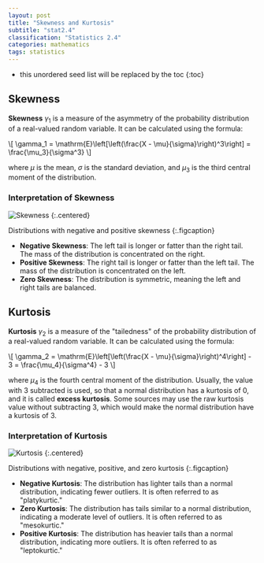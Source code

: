 ```yaml
---
layout: post
title: "Skewness and Kurtosis"
subtitle: "stat2.4"
classification: "Statistics 2.4"
categories: mathematics
tags: statistics
---
```


<!--more-->
* this unordered seed list will be replaced by the toc
{:toc}

## Skewness

**Skewness** $\gamma_1$ is a measure of the asymmetry of the probability distribution of a real-valued random variable. It can be calculated using the formula:

\\[
\gamma_1 = \mathrm{E}\left\[\left(\frac{X - \mu}{\sigma}\right)^3\right\] = \frac{\mu_3}{\sigma^3}
\\]

where $\mu$ is the mean, $\sigma$ is the standard deviation, and $\mu_3$ is the third central moment of the distribution.

### Interpretation of Skewness

![Skewness](https://upload.wikimedia.org/wikipedia/commons/thumb/f/f8/Negative_and_positive_skew_diagrams_%28English%29.svg/2560px-Negative_and_positive_skew_diagrams_%28English%29.svg.png)
{:.centered}

Distributions with negative and positive skewness
{:.figcaption}

- **Negative Skewness**: The left tail is longer or fatter than the right tail. The mass of the distribution is concentrated on the right.
- **Positive Skewness**: The right tail is longer or fatter than the left tail. The mass of the distribution is concentrated on the left.
- **Zero Skewness**: The distribution is symmetric, meaning the left and right tails are balanced.

## Kurtosis

**Kurtosis** $\gamma_2$ is a measure of the "tailedness" of the probability distribution of a real-valued random variable. It can be calculated using the formula:

\\[
\gamma_2 = \mathrm{E}\left\[\left(\frac{X - \mu}{\sigma}\right)^4\right\] - 3 = \frac{\mu_4}{\sigma^4} - 3
\\]

where $\mu_4$ is the fourth central moment of the distribution.
Usually, the value with 3 subtracted is used, so that a normal distribution has a kurtosis of 0,
and it is called **excess kurtosis**. Some sources may use the raw kurtosis value without subtracting 3, which would make the normal distribution have a kurtosis of 3.

### Interpretation of Kurtosis

![Kurtosis](https://res.cloudinary.com/jerrick/image/upload/v1687242449/649146d1744395001d91a13b.jpg)
{:.centered}

Distributions with negative, positive, and zero kurtosis
{:.figcaption}

- **Negative Kurtosis**: The distribution has lighter tails than a normal distribution, indicating fewer outliers. It is often referred to as "platykurtic."
- **Zero Kurtosis**: The distribution has tails similar to a normal distribution, indicating a moderate level of outliers. It is often referred to as "mesokurtic."
- **Positive Kurtosis**: The distribution has heavier tails than a normal distribution, indicating more outliers. It is often referred to as "leptokurtic."